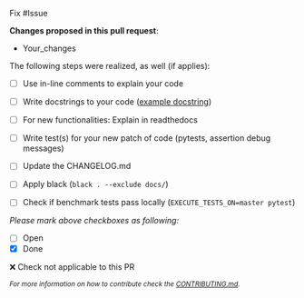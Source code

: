 Fix #Issue

**Changes proposed in this pull request**:
- Your_changes

The following steps were realized, as well (if applies):
- [ ] Use in-line comments to explain your code
- [ ] Write docstrings to your code ([example docstring](https://mvs-eland.readthedocs.io/en/latest/Developing.html#format-of-docstrings))
- [ ] For new functionalities: Explain in readthedocs
- [ ] Write test(s) for your new patch of code (pytests, assertion debug messages)
- [ ] Update the CHANGELOG.md
- [ ] Apply black (`black . --exclude docs/`)
- [ ] Check if benchmark tests pass locally (`EXECUTE_TESTS_ON=master pytest`)


*Please mark above checkboxes as following:*
- [ ] Open
- [x] Done

:x: Check not applicable to this PR

<sub>*For more information on how to contribute check the [CONTRIBUTING.md](https://github.com/rl-institut/multi-vector-simulator/blob/dev/CONTRIBUTING.md).*<sub>
